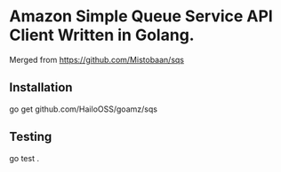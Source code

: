 Amazon Simple Queue Service API Client Written in Golang.
=========================================================

Merged from https://github.com/Mistobaan/sqs

Installation
------------

   go get github.com/HailoOSS/goamz/sqs


Testing
-------

   go test .
